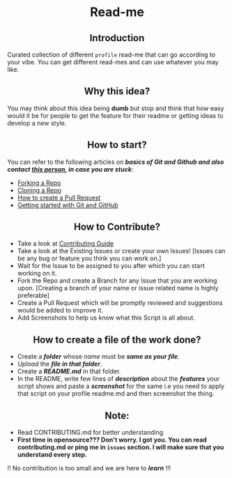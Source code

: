 <h1 align="center">Read-me</h1>

<h2 align="center">Introduction</h2>

Curated collection of different `profile` read-me that can go according to your vibe. You can get different read-mes and can use whatever you may like.

<h2 align="center">Why this idea?</h2>

You may think about this idea being <b>dumb</b> but stop and think that how easy would it be for people to get the feature for their readme or getting ideas to develop a new style.

<h2 align="center">How to start?</h2>

You can refer to the following articles on **_basics of Git and Github and also contact [this person](https://github.com/smriti1313/), in case you are stuck_**:

- [Forking a Repo](https://help.github.com/en/github/getting-started-with-github/fork-a-repo)
- [Cloning a Repo](https://help.github.com/en/desktop/contributing-to-projects/creating-a-pull-request)
- [How to create a Pull Request](https://opensource.com/article/19/7/create-pull-request-github)
- [Getting started with Git and GitHub](https://towardsdatascience.com/getting-started-with-git-and-github-6fcd0f2d4ac6)

<h2 align=center> How to Contribute? </h2>  

- Take a look at [Contributing Guide](https://github.com/smriti1313/Read-me/blob/main/CONTRIBUTING.md)
- Take a look at the Existing Issues or create your own Issues! [Issues can be any bug or feature you think you can work on.]
- Wait for the Issue to be assigned to you after which you can start working on it.
- Fork the Repo and create a Branch for any Issue that you are working upon. [Creating a branch of your name or issue related name is highly preferable]
- Create a Pull Request which will be promptly reviewed and suggestions would be added to improve it.
- Add Screenshots to help us know what this Script is all about.

<h2 align=center>  How to create a file of the work done? </h2>

- Create a ***folder*** whose *name* must be ***same as your file***.
- *Upload* the ***file in that folder***.
- Create a ***README.md*** in that folder.
- In the README, write few lines of ***description*** about the ***features*** your script shows and paste a ***screenshot*** for the same i.e you need to apply that script on your profile readme.md and then screenshot the thing.

<h2 align="center"> Note: </h2>

- Read CONTRIBUTING.md for better understanding
- **First time in opensource??? Don't worry. I got you. You can read contributing.md or ping me in `issues` section. I will make sure that you understand every step.**

!! No contribution is too small and we are here to ***learn*** !!!

